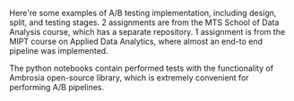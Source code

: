 Here're some examples of A/B testing implementation, including design, split, and testing stages.
2 assignments are from the MTS School of Data Analysis course, which has a separate repository.
1 assignment is from the MIPT course on Applied Data Analytics, where almost an end-to end pipeline was implemented.

The python notebooks contain performed tests with the functionality of Ambrosia open-source library, which is extremely convenient for performing A/B pipelines.
